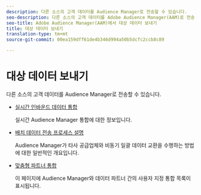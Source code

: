 ```yaml
---
description: 다른 소스의 고객 데이터를 Audience Manager로 전송할 수 있습니다.
seo-description: 다른 소스의 고객 데이터를 Adobe Audience Manager(AAM)로 전송합니다.
seo-title: Adobe Audience Manager(AAM)에서 대상 데이터 보내기
title: 대상 데이터 보내기
translation-type: tm+mt
source-git-commit: 00ea159dff61de4b346d994a50b5dcfc2ccb8c89

---
```



# 대상 데이터 보내기

다른 소스의 고객 데이터를 Audience Manager로 전송할 수 있습니다.

* [실시간 인바운드 데이터 통합](/help/using/integration/sending-audience-data/real-time-data-integration/real-time-tech-specs.md)

   실시간 Audience Manager 통합에 대한 정보입니다.

* [배치 데이터 전송 프로세스 설명](/help/using/integration/sending-audience-data/batch-data-transfer-explained/batch-data-transfer-explained.md)

   Audience Manager가 타사 공급업체와 비동기 일괄 데이터 교환을 수행하는 방법에 대한 일반적인 개요입니다.

* [맞춤형 파트너 통합](/help/using/integration/sending-audience-data/custom-partner-integrations.md)

   이 페이지에 Audience Manager와 데이터 파트너 간의 사용자 지정 통합 목록이 표시됩니다.
